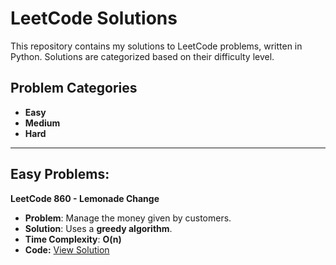 # LeetCode Solutions

This repository contains my solutions to LeetCode problems, written in Python. Solutions are categorized based on their difficulty level.

## Problem Categories
- **Easy**
- **Medium**
- **Hard**

---

## Easy Problems:

**LeetCode 860 - Lemonade Change**
- **Problem**: Manage the money given by customers.
- **Solution**: Uses a **greedy algorithm**.
- **Time Complexity**: **O(n)**
- **Code:** [View Solution](easy/lemonade_change.py)

